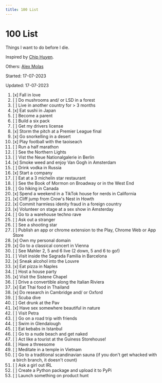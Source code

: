 ```yaml
---
title: 100 List
---
```



# 100 List

Things I want to do before I die.

Inspired by [Chip Huyen](https://huyenchip.com/list-100/). 

Others: [Alex Molas](https://www.alexmolas.com/100-list)

Started: 17-07-2023

Updated: 17-07-2023

1. [x] Fall in love
2. [ ] Do mushrooms and/ or LSD in a forest
3. [ ] Live in another country for > 3 months 
4. [x] Eat sushi in Japan
5. [ ] Become a parent 
6. [ ] Build a six pack
7. [ ] Get my drivers license 
8. [x] Storm the pitch at a Premier League final 
9. [x] Go snorkelling in a desert
10. [x] Play football with the taoiseach
11. [ ] Run a half marathon
12. [ ] See the Northern Lights
13. [ ] Vist the Neue Nationalgalerie in Berlin
14. [x] Smoke weed and enjoy Van Gogh in Amsterdam
15. [ ] Drink vodka in Russia
16. [x] Start a company
17. [ ] Eat at a 3 michelin star restaurant
18. [ ] See the Book of Mormon on Broadway or in the West End
19. [ ] Go hiking in Canada 
20. [x] Spend a weekend in a TikTok house for nerds in California
21. [x] Cliff jump from Crow's Nest in Howth 
22. [x] Commit harmless idenity fraud in a foreign country
23. [x] Volunteer on stage at a sex show in Amsterday
24. [ ] Go to a warehouse techno rave
25. [ ] Ask out a stranger 
26. [ ] See a shooting star
27. [ ] Publish an app or chrome extension to the Play, Chrome Web or App Store
28. [x] Own my personal domain
29. [x] Go to a classical concert in Vienna
30. [ ] See Mahler 2, 5 and 6 live (2 down, 5 and 6 to go!)
31. [ ] Visit inside the Sagrada Familia in Barcelona
32. [x] Sneak alcohol into the Louvre
33. [x] Eat pizza in Naples
34. [ ] Host a house party 
35. [x] Visit the Sistene Chapel
36. [ ] Drive a convertible along the Italian Riviera
37. [x] Eat Thai food in Thailand
38. [x] Do research in Cambridge and/ or Oxford
39. [ ] Scuba dive
40. [ ] Get drunk at the Pav
41. [x] Have sex somewhere beautiful in nature
42. [ ] Visit Petra
43. [ ] Go on a road trip with friends 
44. [ ] Swim in Glendalough
45. [ ] Eat kebabs in Istanbul
46. [ ] Go to a nude beach and get naked
47. [ ] Act like a tourist at the Guiness Storehouse!
48. [ ] Have a threesome
49. [ ] Meditate in a temple in Vietnam
50. [ ] Go to a traditional scandinavian sauna (if you don't get whacked with a birch branch, it doesn't count)
51. [ ] Ask a girl out IRL
52. [ ] Create a Python package and upload it to PyPi
53. [ ] Launch something on product hunt